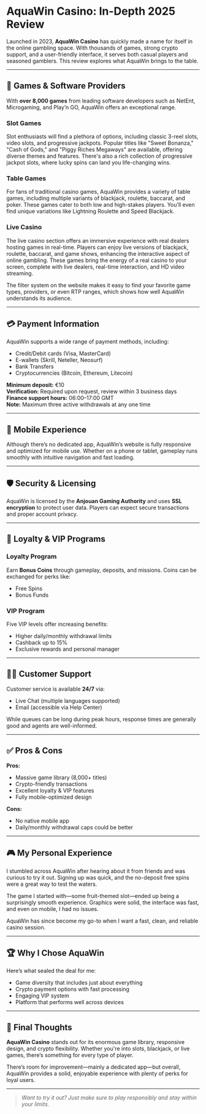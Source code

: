 # AquaWin Casino: In-Depth 2025 Review

Launched in 2023, **AquaWin Casino** has quickly made a name for itself in the online gambling space. With thousands of games, strong crypto support, and a user-friendly interface, it serves both casual players and seasoned gamblers. This review explores what AquaWin brings to the table.

---

## 🎰 Games & Software Providers

With **over 8,000 games** from leading software developers such as NetEnt, Microgaming, and Play’n GO, AquaWin offers an exceptional range.

### Slot Games

Slot enthusiasts will find a plethora of options, including classic 3-reel slots, video slots, and progressive jackpots. Popular titles like "Sweet Bonanza," "Cash of Gods," and "Piggy Riches Megaways" are available, offering diverse themes and features. There's also a rich collection of progressive jackpot slots, where lucky spins can land you life-changing wins.

### Table Games

For fans of traditional casino games, AquaWin provides a variety of table games, including multiple variants of blackjack, roulette, baccarat, and poker. These games cater to both low and high-stakes players. You’ll even find unique variations like Lightning Roulette and Speed Blackjack.

### Live Casino

The live casino section offers an immersive experience with real dealers hosting games in real-time. Players can enjoy live versions of blackjack, roulette, baccarat, and game shows, enhancing the interactive aspect of online gambling. These games bring the energy of a real casino to your screen, complete with live dealers, real-time interaction, and HD video streaming.

The filter system on the website makes it easy to find your favorite game types, providers, or even RTP ranges, which shows how well AquaWin understands its audience.

---

## 💳 Payment Information

AquaWin supports a wide range of payment methods, including:

- Credit/Debit cards (Visa, MasterCard)
- E-wallets (Skrill, Neteller, Neosurf)
- Bank Transfers
- Cryptocurrencies (Bitcoin, Ethereum, Litecoin)

**Minimum deposit:** €10  
**Verification:** Required upon request, review within 3 business days  
**Finance support hours:** 06:00–17:00 GMT  
**Note:** Maximum three active withdrawals at any one time

---

## 📱 Mobile Experience

Although there’s no dedicated app, AquaWin’s website is fully responsive and optimized for mobile use. Whether on a phone or tablet, gameplay runs smoothly with intuitive navigation and fast loading.

---

## 🛡️ Security & Licensing

AquaWin is licensed by the **Anjouan Gaming Authority** and uses **SSL encryption** to protect user data. Players can expect secure transactions and proper account privacy.

---

## 🎯 Loyalty & VIP Programs

### Loyalty Program
Earn **Bonus Coins** through gameplay, deposits, and missions. Coins can be exchanged for perks like:

- Free Spins
- Bonus Funds

### VIP Program
Five VIP levels offer increasing benefits:

- Higher daily/monthly withdrawal limits
- Cashback up to 15%
- Exclusive rewards and personal manager

---

## 🧑‍💻 Customer Support

Customer service is available **24/7** via:

- Live Chat (multiple languages supported)
- Email (accessible via Help Center)

While queues can be long during peak hours, response times are generally good and agents are well-informed.

---

## ✅ Pros & Cons

**Pros:**
- Massive game library (8,000+ titles)
- Crypto-friendly transactions
- Excellent loyalty & VIP features
- Fully mobile-optimized design

**Cons:**
- No native mobile app
- Daily/monthly withdrawal caps could be better

---

## 🎮 My Personal Experience

I stumbled across AquaWin after hearing about it from friends and was curious to try it out. Signing up was quick, and the no-deposit free spins were a great way to test the waters.

The game I started with—some fruit-themed slot—ended up being a surprisingly smooth experience. Graphics were solid, the interface was fast, and even on mobile, I had no issues.

AquaWin has since become my go-to when I want a fast, clean, and reliable casino session.

---

## 🏆 Why I Chose AquaWin

Here’s what sealed the deal for me:

- Game diversity that includes just about everything
- Crypto payment options with fast processing
- Engaging VIP system
- Platform that performs well across devices

---

## 🧩 Final Thoughts

**AquaWin Casino** stands out for its enormous game library, responsive design, and crypto flexibility. Whether you're into slots, blackjack, or live games, there’s something for every type of player.

There’s room for improvement—mainly a dedicated app—but overall, AquaWin provides a solid, enjoyable experience with plenty of perks for loyal users.

---

> _Want to try it out? Just make sure to play responsibly and stay within your limits._
